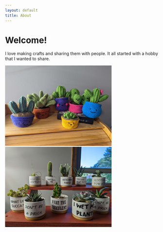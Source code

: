 ```yaml
---
layout: default
title: About
---
```

# Welcome!
I love making crafts and sharing them with people. It all started with a hobby that I wanted to share.

<img src="/images/crochet_succ.jpg" width="350" />  <img src="/images/plants.jpg" width="350" />





